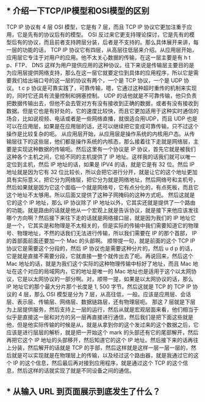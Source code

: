 ## * 介绍一下TCP/IP模型和OSI模型的区别

TCP IP 协议有 4 层 OSI 模型，它是有 7 层，而且 TCP IP 协议它更加注重于应用，它是先有的协议后有的模型。 OSI 反过来它更支持理论探讨，它是先有的模型后有的协议，而且前者支持跨层分装，后者是不支持的。那么具体展开来讲，每一层的功能的话， TCP IP 协议它有四层，从高层往低层来介绍。从应用层开始，应用层它专注于对用户的应用。他不太关心数据的传输，在这一层主要是有 h t p、FTP、 DNS 这样为用户提供应用的这种协议。往下来说是传输层主要目的是为应用层提供网络支持，那么在这一层它就要定位到具体的应用程序，所以它是需要我们给出端口号的这一层的协议有两个，一个是 TCP 协议，一个是 UDP 协议。 t c p 协议是可靠实践了，可靠传输，嗯，它通过这种超时重传的机制来实现的，同时它还具有流量控制和拥塞控制。
UDP 的话他就是不可靠传输，他只负责把数据传输出去，但他不会去管对方有没有接收到正确的数据，或者有没有接收到数据。但是它也是有好处的，它的速度比较快，而且它更加适用于这种实时通信的场合，比如说视频、电话或者是一些网络直播，就很适合用UDP，而且 UDP 也是可以在应用层，如果是在应用层的话，还可以继续把它变成可靠传输，只不过这个操作是比较复杂的呃。
从应用层开始，从应用层是操作系统的内核用户态。从传输层往下的这些层，他们都是操作系统的内核态，那么接着往下走就是网络层，主要是实现这种数据的传输呃。然后这里有一个协议是 IP 协议，首先它就是被我们这种各个主机之间，它给不同的主机提供了 IP 地址。这样我的话我们就可以唯一定位到主机，然后 IP 地址的话，如果是 IPV4 的话，就是它是有 32 位。然后 IP 地址就是因为它有 32 位比较长，所以会把它进行分开，就是让它的这个地址更加具有实际意义，把它分为网络层，把它分为就是网络地址，然后网络号和主机号，然后如果就是因为它这个面临一个就是网络号，它有点分化的，有点死板，而且它这个地址不太够用。所以后面又提供了这种子网掩码的这种方式呃。
然后这就是它的这个 IP 地址，那么 IP 协议除了 IP 地址以外，它其实还就是提供了一个路由的功能。就是路由的话就是他从一个宏观上就是告诉协议，就是接下来他应该发往哪个方向啊？然后接下来往下走的话就是网络接口层，就是因为我们的 IP 地址它是一个，它其实是和物理是不太相关的，但是实际的传输中我们需要知道它的物理号、物理地址，不然的话我们无法进行传输，所以我们需要在 IP 的那个首部， IP 的首部面前面还要加一个 Mac 的头部啊。
顺带提一句，就是前面的这个 TCP IP 协议它是需要这个分段的，然后 IP 协议也是需要这种分片的，然后 u d p 的话，它是就是直接不需要分段，它就直接一整个就传出去了呃。再说回来，然后这个 Mac 地址的话，就是为我们这个实际的这种物理传输中标好了地址，而且 Mac 地址在这个对应的局域网内，它的地址是唯一的 Mac 地址也是适用于这个以太网协议，它是以太网协议的一部分啊。对，顺带一提，如果是以太网协议的话，那么 IP 地址它的那个最大分片那个长度是 1, 500 字节。然后这就是 TCP 的 TCP IP 协议的 4 层，那么 OSI 模型是分为 7 层，从高往低，一般。应该是应用层、会话层、表示层、传输层、网络层、数据链路层，还有物理层呃。
那这 7 层就是下层为上层提供服务，然后支持上一层的运行，然后从就是宏观层面来看，他们相当于似乎是直接这一层和对方的另一层再直接进行通信，然后我们是把下面这些就是他，但是他实际传输的时候是从，就是从拿到你的这个发过来的这个数据之后，它应该是进行层层的解析，就是把一开始这个 mark 的头部还有它的尾部解开，然后再把它这个 IP 地址的头部移开，然后知道它的这个 IP 地址。然后接下来的话再往上分装，然后解开的话就是 TCP 的手部，然后这样就是这样一层一层一层的，然后就是可以实现就是在物理层上的传输，以及经过这个路由器，就是我通过它的这个 IP 的这个信息，然后最后再对接到应用程序，就是通过这个 TCP 的这个信息，然后这样的话就实现了就是不同设备之间的通信。

## * 从输入 URL 到页面展示到底发生了什么？



